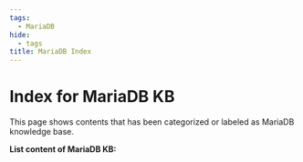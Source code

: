 ```yaml
---
tags:
  - MariaDB
hide:
  - tags
title: MariaDB Index
---
```


# Index for MariaDB KB

This page shows contents that has been categorized or labeled as MariaDB knowledge base.

**List content of MariaDB KB:**